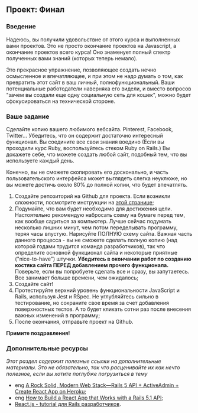 ## Проект: Финал

### Введение 

Надеюсь, вы получили удовольствие от этого курса и выполненных вами проектов. Это не просто окончание проектов на Javascript, а окончание проектов всего курса! Оно знаменует полный спектр полученных вами знаний (которых теперь немало).

Это прекрасное упражнение, позволяющее создать нечно осмысленное и впечатляющее, и при этом не надо думать о том, как превратить этот сайт в ваш личный, полнофункциональный. Ваши потенциальные работодатели наверняка его видели, и вместо вопросов "зачем вы создали еще одну социальную сеть для кошек", можно будет сфокусироваться на технической стороне.

### Ваше задание

Сделайте копию вашего любимого вебсайта. Pinterest, Facebook, Twitter... Убедитесь, что он содержит достаточно интересный функционал. Вы соедините все свои знания воедино (Если вы проходили курс Ruby, воспользуйтесь стеком Ruby on Rails.) Вы докажете себе, что можете создать любой сайт, подобный тем, что вы используете каждый день.

Конечно, вы не сможете скопировать его досконально, и часть пользовательского интерфейса может выглядеть слегка неуклюже, но вы можете достичь около 80% до полной копии, что будет впечатлять.

1. Создайте репозиторий на Github для проекта. Если возникли сложности, посмотрите инструкции на [этой странице](https://vectree.ru/task/45/3/0);
2. Подумайте, что вам будет необходимо для достижения цели. Настоятельно рекомендую набросать схему на бумаге перед тем, как вообще садиться за компьютер. Лучше сейчас подумать несколько лишних минут, чем потом переделывать программу, теряя часы впустую. Нарисуйте ПОЛНУЮ схему сайта. Важная часть данного процесса - вы не сможете сделать полную копию (над которой годами трудится команда разработчиков), так что определите основной функционал сайта и некоторые приятные ("nice-to-have") штучки. **Убедитесь в окончании работ по созданию костяка сайта ПЕРЕД добавлением прочего функционала.** Поверьте, если вы попробуете сделать все и сразу, вы запутаетесь. Все занимает больше времени, чем ожидалось;
3. Создайте сайт!
4. Протестируйте верхний уровень функциональности JavaScript и Rails, используя Jest и RSpec. Не углубляйтесь сильно в тестирование, но сохраните свое время за счет добавления поверхностных тестов. А то будет кликать сотни раз после внесения важных изменений в программу;
5. После окончания, отправьте проект на Github.

**Примите поздравления!**

### Дополнительные ресурсы

*Этот раздел содержит полезные ссылки на дополнительные материалы. Это не обязательно, так что расценивайте их как нечто полезное, если вы хотите поглубже погрузиться в тему*

* <span class="btn-fill btn btn-xs btn-success">eng</span> [A Rock Solid, Modern Web Stack—Rails 5 API + ActiveAdmin + Create React App on Heroku](https://blog.heroku.com/a-rock-solid-modern-web-stack);
* <span class="btn-fill btn btn-xs btn-success">eng</span> [How to Build a React App that Works with a Rails 5.1 API](https://www.sitepoint.com/react-rails-5-1/);
* [React.js - tutorial для Rails разработчиков](https://doam.ru/react_js_for_rails_developers_part_1/).
